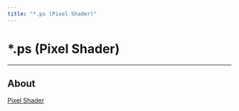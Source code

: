 ```yaml
---
title: "*.ps (Pixel Shader)"
---
```


# *.ps (Pixel Shader)

___

## About

[Pixel Shader](https://www.nvidia.com/en-us/drivers/feature-pixelshader/)
